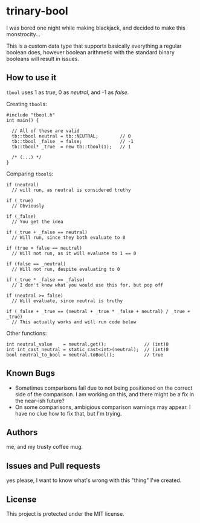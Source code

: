 # trinary-bool
I was bored one night while making blackjack, and decided to make this monstrocity...

This is a custom data type that supports basically everything a regular boolean does, however boolean arithmetic with the standard binary booleans will result in issues.

## How to use it
`tbool` uses 1 as *true*, 0 as *neutral*, and -1 as *false*.

Creating `tbool`s:
```
#include "tbool.h"
int main() {

  // All of these are valid
  tb::tbool neutral = tb::NEUTRAL;        // 0
  tb::tbool _false  = false;              // -1
  tb::tbool* _true  = new tb::tbool(1);   // 1
  
  /* (...) */
}
```

Comparing `tbool`s:
```
if (neutral)
  // will run, as neutral is considered truthy
  
if (_true)
  // Obviously
  
if (_false)
  // You get the idea
  
if (_true + _false == neutral)
  // Will run, since they both evaluate to 0
  
if (true + false == neutral)
  // Will not run, as it will evaluate to 1 == 0
  
if (false == _neutral)
  // Will not run, despite evaluating to 0
  
if (_true * _false == _false)
  // I don't know what you would use this for, but pop off
  
if (neutral >= false)
  // Will evaluate, since neutral is truthy
  
if (_false + _true == (neutral + _true * _false + neutral) / _true + _true)
  // This actually works and will run code below
```

Other functions:
```
int neutral_value    = neutral.get();              // (int)0
int int_cast_neutral = static_cast<int>(neutral);  // (int)0
bool neutral_to_bool = neutral.toBool();           // true
```
## Known Bugs
- Sometimes comparisons fail due to not being positioned on the correct side of the comparison. I am working on this, and there might be a fix in the near-ish future?
- On some comparisons, ambigious comparison warnings may appear. I have no clue how to fix that, but I'm trying.

## Authors
me, and my trusty coffee mug.

## Issues and Pull requests
yes please, I want to know what's wrong with this "thing" I've created.

## License
This project is protected under the MIT license.
